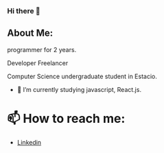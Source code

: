 ### Hi there 👋

## About Me:
programmer for 2 years.

Developer Freelancer

Computer Science undergraduate student in Estacio.

- 🔭 I’m currently studying javascript, React.js.


# 📫 How to reach me:
- [Linkedin](https://www.linkedin.com/in/luizfernandofp)


